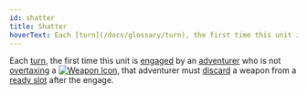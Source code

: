 ```yaml
---
id: shatter
title: Shatter
hoverText: Each [turn](/docs/glossary/turn), the first time this unit is [engaged](/docs/battles/adventurer-turn/engage) by an [adventurer](/docs/glossary/adventurer) who is not [overtaxing](/docs/adventurer/items/overtax) a Weapon item, that adventurer must [discard](/docs/glossary/discard) a weapon from a [ready slot](/docs/adventurer/items/) after the engage.
---
```


Each [turn](/docs/glossary/turn), the first time this unit is [engaged](/docs/battles/adventurer-turn/engage) by an [adventurer](/docs/glossary/adventurer) who is not [overtaxing](/docs/adventurer/items/overtax) a [<img src="/icons/weapon.svg" alt="Weapon Icon" class="icon-svg" />](/docs/adventurer/items/types/weapon), that adventurer must [discard](/docs/glossary/discard) a weapon from a [ready slot](/docs/adventurer/items/) after the engage.
